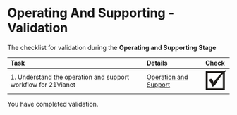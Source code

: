 <properties
	pageTitle="Global Customer Playbook operating-supporting-validate | Azure"
	description="Global Customer Playbook operating-supporting-validate"
	services="global-customer-playbook"
	documentationCenter=""
	authors="jtong"
	manager="edwinc"
	editor=""
	tags="global-customer-playbook"/>

<tags
	ms.service="migration-lifecycle-operating-supporting"
	ms.workload=""
	ms.tgt_pltfrm=""
	ms.devlang="na"
	ms.topic="article"
	ms.date="12/26/2016"
	wacn.date="12/26/2016"
	wacn.lang="en" 
	ms.author="jtong"/>

# Operating And Supporting - Validation

The checklist for validation during the **Operating and Supporting Stage**

| Task | Details | Check |
|:---- |:------- |:----- |
1. Understand the operation and support workflow for 21Vianet | [Operation and Support](/solutions/global-customer/operating-supporting/guidance/partners/) | ![d](../media/check-box.png)

You have completed validation.

